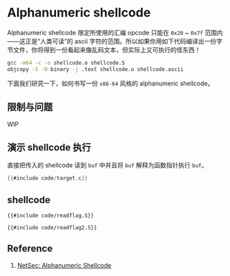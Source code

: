 # Alphanumeric shellcode

Alphanumeric shellcode 限定所使用的汇编 opcode 只能在 `0x20` ~ `0x7f` 范围内——这正是“人类可读”的 ascii 字符的范围。所以如果你用如下代码编译出一份字节文件，你将得到一份看起来像乱码文本，但实际上又可执行的怪东西！

```bash
gcc -m64 -c -o shellcode.o shellcode.S
objcopy -S -O binary -j .text shellcode.o shellcode.ascii
```

下面我们研究一下，如何书写一份 `x86-64` 风格的 alphanumeric shellcode。

## 限制与问题

WIP

## 演示 shellcode 执行

直接把传入的 shellcode 读到 `buf` 中并且将 `buf` 解释为函数指针执行 `buf`。

```c
{{#include code/target.c}}
```

## shellcode

```assembly
{{#include code/readflag.S}}
```

```assembly
{{#include code/readflag2.S}}
```

## Reference

1. [NetSec: Alphanumeric Shellcode](https://nets.ec/Alphanumeric_shellcode)
